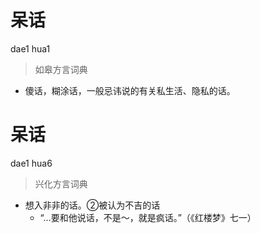 # 呆话
dae1 hua1
> 如皋方言词典
- 傻话，糊涂话，一般忌讳说的有关私生活、隐私的话。

# 呆话
dae1 hua6
> 兴化方言词典
- 想入非非的话。②被认为不吉的话
  - “…要和他说话，不是～，就是疯话。”（《红楼梦》七一）
